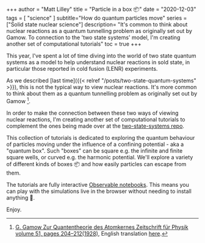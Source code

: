 +++
author = "Matt Lilley"
title = "Particle in a box 📦"
date = "2020-12-03"
tags = [
    "science"
]
subtitle="How do quantum particles move"
series = ["Solid state nuclear science"]
description= "It's common to think about nuclear reactions as a quantum tunnelling problem as originally set out by Gamow. To connection to the 'two state systems' model, I'm creating another set of computational tutorials"
toc = true
+++

This year, I've spent a lot of time diving into the world of two state quantum systems as a model to help understand nuclear reactions in sold state, in particular those reported in cold fusion (LENR) experiments.

As we described [last time]({{< relref "/posts/two-state-quantum-systems" >}}), this is not the typical way to view nuclear reactions. It's more common to think about them as a quantum tunnelling problem as originally set out by Gamow [^1].

In order to make the connection between these two ways of viewing nuclear reactions, I'm creating another set of computational tutorials to complement the ones being made over at the [two-state-systems repo](https://github.com/project-ida/two-state-quantum-systems).

This collection of tutorials is dedicated to exploring the quantum behaviour of particles moving under the influence of a confining potential - aka a "quantum box". Such "boxes" can be square e.g. the infinite and finite square wells, or curved e.g. the harmonic potential. We'll explore a variety of different kinds of boxes 📦 and how easily particles can escape from them. 

The tutorials are fully interactive [Observable notebooks](https://observablehq.com/@mklilley/quantum-physics-particle-in-a-box?collection=@mklilley/quantum-physics). This means you can play with the simulations live in the browser without needing to install anything 🥳.

Enjoy.


[^1]: [G. Gamow Zur Quantentheorie des Atomkernes Zeitschrift für Physik volume 51, pages 204–212(1928)](https://link.springer.com/article/10.1007/BF01343196), English translation [here](https://web.archive.org/web/20220327082154/http://web.ihep.su/dbserv/compas/src/gamow28/eng.pdf).

